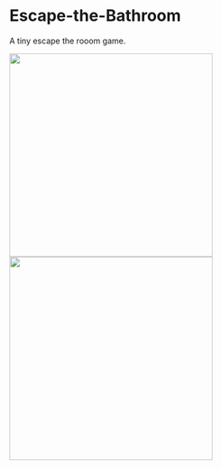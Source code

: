 # Escape-the-Bathroom

A tiny escape the rooom game.

<img src="https://github.com/LacChe/Escape-the-Bathroom/blob/main/pics/1.JPG" width="360" />
<img src="https://github.com/LacChe/Escape-the-Bathroom/blob/main/pics/2.JPG" width="360" />

